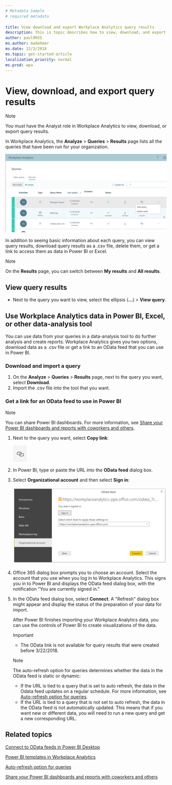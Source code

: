 ```yaml
---
# Metadata Sample
# required metadata

title: View download and export Workplace Analytics query results
description: This is topic describes how to view, download, and export Workplace Analytics query results to PowerBI and other data analysis tools. 
author: paul9955
ms.author: madehmer
ms.date: 12/3/2018
ms.topic: get-started-article
localization_priority: normal 
ms.prod: wpa
---
```


# View, download, and export query results

   > [!Note]
   > You must have the Analyst role in Workplace Analytics to view, download, or export query results.

In Workplace Analytics, the **Analyze** > **Queries** > **Results** page lists all the queries that have been run for your organization.

![Query results tab](../images/wpa/Use/query-results-page.png)

In addition to seeing basic information about each query, you can view query results, download query results as a .csv file, delete them, or get a link to access them as data in Power BI or Excel.

   > [!Note]
   > On the **Results** page, you can switch between **My results** and **All results**.

## View query results

* Next to the query you want to view, select the ellipsis (**...**) > **View query**.
  
## Use Workplace Analytics data in Power BI, Excel, or other data-analysis tool

You can use data from your queries in a data-analysis tool to do further analysis and create reports. Workplace Analytics gives you two options, download data as a .csv file or get a link to an OData feed that you can use in Power BI.

### Download and import a query

1. On the **Analyze** > **Queries** > **Results** page, next to the query you want, select **Download**.
2. Import the .csv file into the tool that you want.  

### Get a link for an OData feed to use in Power BI

   > [!Note]
   > You can share Power BI dashboards. For more information, see [Share your Power BI dashboards and reports with coworkers and others](https://docs.microsoft.com/en-us/power-bi/service-share-dashboards).

1. Next to the query you want, select **Copy link**:

   ![copy link image](../images/wpa/Use/copy-link.png)

2. In Power BI, type or paste the URL into the **OData feed** dialog box.  
3. Select **Organizational account** and then select **Sign in**:

   ![Sign in to Workplace Analytics organizational account](../images/wpa/Use/OData-feed-sign-in.png)

4. Office 365 dialog box prompts you to choose an account. Select the account that you use when you log in to Workplace Analytics. This signs you in to Power BI and displays the OData feed dialog box, with the notification "You are currently signed in."
5. In the OData feed dialog box, select **Connect**. A "Refresh" dialog box might appear and display the status of the preparation of your data for import.

   After Power BI finishes importing your Workplace Analytics data, you can use the controls of Power BI to create visualizations of the data.

   > [!Important]
   > * The OData link is not available for query results that were created before 3/22/2018.

   > [!Note]
   > The auto-refresh option for queries determines whether the data in the OData feed is static or dynamic:
   >   * If the URL is tied to a query that is set to auto refresh, the data in the Odata feed updates on a regular schedule. For more information, see [Auto-refresh option for queries](../tutorials/query-auto-refresh.md). 
   >   * If the URL is tied to a query that is not set to auto refresh, the data in the OData feed is not automatically updated. This means that if you want new or different data, you will need to run a new query and get a new corresponding URL. 

## Related topics

[Connect to OData feeds in Power BI Desktop](https://docs.microsoft.com/en-us/power-bi/desktop-connect-odata) 

[Power BI templates in Workplace Analytics](../tutorials/power-bi-templates.md)

[Auto-refresh option for queries](../tutorials/query-auto-refresh.md)

[Share your Power BI dashboards and reports with coworkers and others](https://docs.microsoft.com/en-us/power-bi/service-share-dashboards)